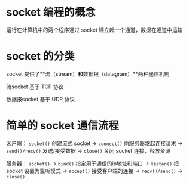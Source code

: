 # socket 编程的概念

运行在计算机中的两个程序通过 socket 建立起一个通道，数据在通道中运输

# socket 的分类

socket 提供了**流（stream）**和**数据报（datagram）**两种通信机制

流socket 基于 TCP 协议

数据报socket 基于 UDP 协议

# 简单的 socket 通信流程

客户端：
`socket()` 创建流式 socket -> `connect()` 向服务器发起连接请求 -> `send()/recv()` 发送/接受数据 -> `close()` 关闭 socket 连接，释放资源

服务器：
`socket()` -> `bind()` 指定用于通信的ip地址和端口 -> `listen()` 把 socket 设置为监听模式 -> `accept()` 接受客户端的连接 -> `recv()/send()` -> `close()`

